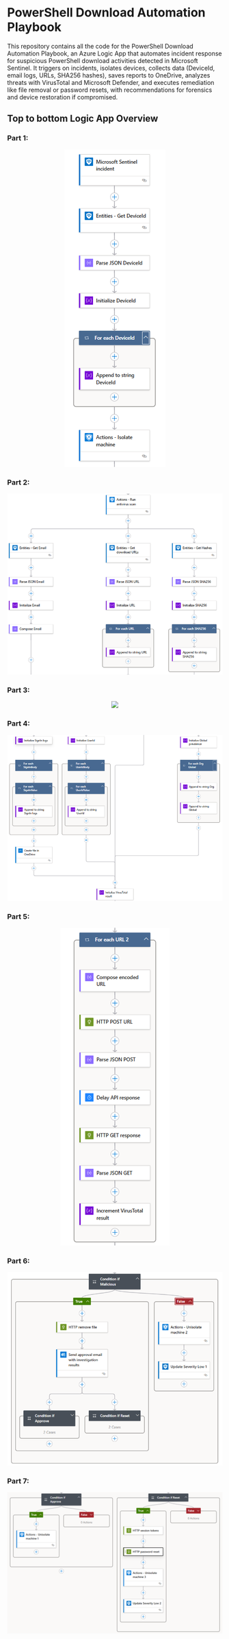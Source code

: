 # PowerShell Download Automation Playbook
This repository contains all the code for the PowerShell Download Automation Playbook, an Azure Logic App that automates incident response for suspicious PowerShell download activities detected in Microsoft Sentinel. It triggers on incidents, isolates devices, collects data (DeviceId, email logs, URLs, SHA256 hashes), saves reports to OneDrive, analyzes threats with VirusTotal and Microsoft Defender, and executes remediation like file removal or password resets, with recommendations for forensics and device restoration if compromised.

## Top to bottom Logic App Overview

### Part 1:
<p align="center">
  <img src="images/1.PNG" />
</p>

### Part 2:
<p align="center">
  <img src="images/2.PNG" />
</p>

### Part 3:
<p align="center">
  <img src="images/3.PN" />
</p>

### Part 4:
<p align="center">
  <img src="images/4.PNG" />
</p>

### Part 5:
<p align="center">
  <img src="images/5.PNG" />
</p>

### Part 6:
<p align="center">
  <img src="images/6.PNG" />
</p>

### Part 7:
<p align="center">
  <img src="images/7.PNG" />
</p>
